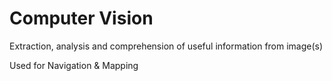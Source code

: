 # Computer Vision

Extraction, analysis and comprehension of useful information from image(s)

Used for Navigation & Mapping